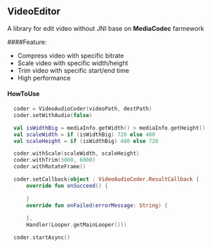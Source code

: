 ## VideoEditor
A library for edit video without JNI base on **MediaCodec** farmework

####Feature:
* Compress video with specific bitrate
* Scale video with specific width/height
* Trim video with specific start/end time
* High performance

#### HowToUse

``` kotlin
  coder = VideoAudioCoder(videoPath, destPath)
  coder.setWithAudio(false)

  val isWidthBig = mediaInfo.getWidth() > mediaInfo.getHeight()
  val scaleWidth = if (isWidthBig) 720 else 480
  val scaleHeight = if (isWidthBig) 480 else 720

  coder.withScale(scaleWidth, scaleHeight)
  coder.withTrim(3000, 6000)
  coder.withRotateFrame()

  coder.setCallback(object : VideoAudioCoder.ResultCallback {
      override fun onSucceed() {
         
      }
      override fun onFailed(errorMessage: String) {
                  
      }, 
      Handler(Looper.getMainLooper()))

  coder.startAsync()

```